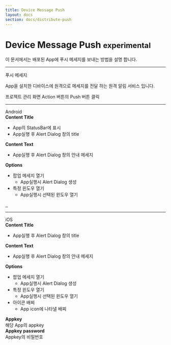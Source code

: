 ```yaml
---
title: Device Message Push
layout: docs
section: docs/distribute-push
---
```


Device Message Push <small>experimental</small>
===================

이 문서에서는 배포된 App에 푸시 메세지를 보내는 방법을 설명 합니다.

<hr/>
<div class="space33"></div>

<div class="title row">
	푸시 메세지
</div>

App을 설치한 디바이스에 원격으로 메세지를 전달 하는 원격 알림 서비스 입니다.

<div class="space33"></div>

<div class="space11"></div>
<div class="explain row">
	<div class="detail col-xs-12 col-md-6">
		프로젝트 관리 화면 Action 버튼의 Push 버튼 클릭
	</div>
	<div class="movie col-xs-12 col-md-6">
		<a class="thumbnail" href="/docs/images/push_1.png" data-lightbox="push_1" data-title="">
			<img src="/docs/images/push_1.png" alt=""/>
		</a>
	</div>
</div>

<div class="space33"></div>
<hr/>
<div class="space33"></div>

<div class="title row">
	Android
</div>

<div class="space11"></div>
<div class="explain row">
	<div class="detail col-xs-12 col-md-6">
		<strong>Content Title</strong><br>
		<ul>
			<li>App의 StatusBar에 표시</li>
			<li>App실행 후 Alert Dialog 창의 title</li>
		</ul>
		<strong>Content Text</strong><br>
		<ul>
			<li>App실행 후 Alert Dialog 창의 안내 메세지</li>
		</ul>
		<strong>Options</strong><br>
		<ul>
			<li>팝업 메세지 열기
				<ul>
					<li>App실행시 Alert Dialog 생성</li>
				</ul>
			</li>
			<li>특정 윈도우 열기
				<ul>
					<li>App실행시 선택된 윈도우 열기</li>
				</ul>
			</li>
		</ul>
	</div>
	<div class="movie col-xs-12 col-md-6">
		<a class="thumbnail" href="/docs/images/push_2.png" data-lightbox="push_2" data-title="">
			<img src="/docs/images/push_2.png" alt=""/>
		</a>
		<a class="thumbnail" href="/docs/images/push_4.png" data-lightbox="push_4" data-title="">
			<img src="/docs/images/push_4.png" alt=""/>
		</a>
		<a class="thumbnail" href="/docs/images/push_5.png" data-lightbox="push_5" data-title="">
			<img src="/docs/images/push_5.png" alt=""/>
		</a>
	</div>
</div>

<div class="space33"></div>
<hr/>
<div class="space33"></div>
<div class="title row">
	iOS
</div>
<div class="explain row">
	<div class="detail col-xs-12 col-md-6">
		<strong>Content Title</strong><br>
		<ul>
			<li>App실행 후 Alert Dialog 창의 title</li>
		</ul>
		<strong>Content Text</strong><br>
		<ul>
			<li>App실행 후 Alert Dialog 창의 안내 메세지</li>
		</ul>
		<strong>Options</strong><br>
		<ul>
			<li>팝업 메세지 열기
				<ul>
					<li>App실행시 Alert Dialog 생성</li>
				</ul>
			</li>
			<li>특정 윈도우 열기
				<ul>
					<li>App실행시 선택된 윈도우 열기</li>
				</ul>
			</li>
			<li>아이콘 배찌
				<ul>
					<li>App icon에 나타낼 배찌</li>
				</ul>
			</li>
		</ul>
		<strong>Appkey</strong><br>
		해당 App의 appkey
		<div class="space11"></div>
		<strong>Appkey password</strong><br>
		Appkey의 비밀번호
	</div>
	<div class="movie col-xs-12 col-md-6">
		<a class="thumbnail" href="/docs/images/push_3.png" data-lightbox="push_3" data-title="">
			<img src="/docs/images/push_3.png" alt=""/>
		</a>
</div>